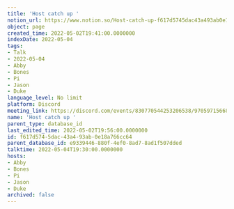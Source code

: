 ```yaml
---
title: 'Host catch up '
notion_url: https://www.notion.so/Host-catch-up-f617d5745dac43a493ab0e18a766cc64
object: page
created_time: 2022-05-02T19:41:00.0000000
indexDate: 2022-05-04
tags:
- Talk
- 2022-05-04
- Abby
- Bones
- Pi
- Jason
- Duke
language_level: No limit
platform: Discord
meeting_link: https://discord.com/events/830770544253206538/970597156681568276
name: 'Host catch up '
parent_type: database_id
last_edited_time: 2022-05-02T19:56:00.0000000
id: f617d574-5dac-43a4-93ab-0e18a766cc64
parent_database_id: e9339446-880f-4ef0-8ad7-8ad1f507dded
talktime: 2022-05-04T19:30:00.0000000
hosts:
- Abby
- Bones
- Pi
- Jason
- Duke
archived: false
---
```





